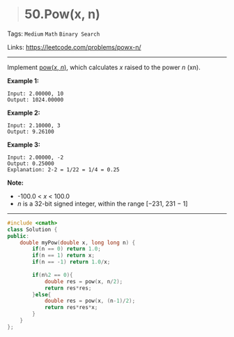 > # 50.Pow(x, n)

Tags: `Medium` `Math` `Binary Search`

Links: <https://leetcode.com/problems/powx-n/>

---

Implement [pow(*x*, *n*)](http://www.cplusplus.com/reference/valarray/pow/), which calculates *x* raised to the power *n* (xn).

**Example 1:**

```
Input: 2.00000, 10
Output: 1024.00000
```

**Example 2:**

```
Input: 2.10000, 3
Output: 9.26100
```

**Example 3:**

```
Input: 2.00000, -2
Output: 0.25000
Explanation: 2-2 = 1/22 = 1/4 = 0.25
```

**Note:**

- -100.0 < *x* < 100.0
- *n* is a 32-bit signed integer, within the range [−231, 231 − 1]

----

```c++
#include <cmath>
class Solution {
public:
    double myPow(double x, long long n) {
        if(n == 0) return 1.0;
        if(n == 1) return x;
        if(n == -1) return 1.0/x;
        
        if(n%2 == 0){
            double res = pow(x, n/2);
            return res*res;
        }else{
            double res = pow(x, (n-1)/2);
            return res*res*x;
        }    
    }
};
```

